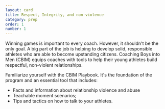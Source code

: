 ```yaml
---
layout: card
title: Respect, Integrity, and non-violence
category: prep
order: 1
number: 1
---
```


Winning games is important to every coach. However, it shouldn't be the only goal. A big part of the job is helping to develop solid, responsible athletes who are able to become upstanding citizens. Coaching Boys into Men (CBIM) equips coaches with tools to help their young athletes build respectful, non-violent relationships.


Familiarize yourself with the CBIM Playbook. It's the foundation of the program and an essential tool that includes:

* Facts and information about relationship violence and abuse
* Teachable moment scenarios;
* Tips and tactics on how to talk to your athletes.